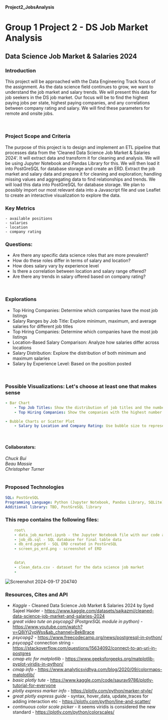 #### Project2_JobsAnalysis
# Group 1 Project 2 - DS Job Market Analysis

## Data Science Job Market & Salaries 2024

### Introduction
This project will be approached with the Data Engineering Track focus of the assignment. As the data science field continues to grow, we want to understand the job market and salary trends. We will present this data for job seekers in the DS job market. Our focus will be to find the highest paying jobs per state, highest paying companies, and any correlations between company rating and salary. We will find these parameters for remote and onsite jobs. 

<br>

### Project Scope and Criteria
The purpose of this project is to design and implement an ETL pipeline that processes data from the ‘Cleaned Data Science Job Market & Salaries 2024‘. It will extract data and transform it for cleaning and analysis. We will be using Jupyter Notebook and Pandas Library for this. We will then load it into PostGreSQL for database storage and create an ERD. 
Extract the job market and salary data and prepare it for cleaning and exploration; handling missing values and aggregating data to find relationships and trends. We will load this data into PostGreSQL for database storage. We plan to possibly import our most relevant data into a Javascript file and use Leaflet to create an interactive visualization to explore the data.

### Key Metrics
    - available positions
    - salaries
    - location
    - company rating

### Questions:
- Are there any specific data science roles that are more prevalent?
- How do these roles differ in terms of salary and location?
- How does salary vary by experience level
- Is there a correlation between location and salary range offered?
- Are there any trends in salary offered based on company rating?
<br>

### Explorations
- Top Hiring Companies: Determine which companies have the most job listings
- Salary Ranges by Job Title: Explore minimum, maximum, and average salaries for different job titles
- Top Hiring Companies: Determine which companies have the most job listings
- Location-Based Salary Comparison: Analyze how salaries differ across locations
- Salary Distribution: Explore the distribution of both minimum and maximum salaries
- Salary by Experience Level: Based on the position posted
<br>


### Possible Visualizations: Let's choose at least one that makes sense
```yaml
- Bar Chart
    - Top Job Titles: Show the distribution of job titles and the number of postings for each.
    - Top Hiring Companies: Show the companies with the highest number of job listings

- Bubble Charts or Scatter Plot
    - Salary by Location and Company Rating: Use bubble size to represent the number of postings, with axes for location and average salary
```
<br>

#### Collaborators:
*Chuck Bui*<br>
*Beau Massie*<br>
*Christopher Turner*<br><br>


### Proposed Technologies
```yaml
SQL: PostGreSQL
Programming Language: Python (Jupyter Notebook, Pandas Library, SQLite)
Additional library: TBD, PostGreSQL library
```

### This repo contains the following files:
```yaml
    root\
    - data_job_market.ipynb - the Jupyter Notebook file with our code and exploration etc etc
    - job_db.sql - SQL database for final table data
    - db_erd.pgerd - SQL ERD created in PostGreSQL
    - screen_ps_erd.png - screenshot of ERD

    
    data\
    - clean_data.csv - dataset for the data science job market
    - 
```
![Screenshot 2024-09-17 204740](https://github.com/user-attachments/assets/6f6d9d56-ec32-481c-a137-e811fe11e67d)

### Resources, Cites and API
- *Kaggle* - Cleaned Data Science Job Market & Salaries 2024 by Syed Sajeel Haider - https://www.kaggle.com/datasets/sajkazmi/cleaned-data-science-job-market-and-salaries-2024
- *great video tute on psycopg2 (PostgreSQL module in python)* - https://www.youtube.com/watch?v=Q8iYj2ypWss&ab_channel=BekBrace
- *psycopg2* - https://www.freecodecamp.org/news/postgresql-in-python/
- *psycopg2* connection string - https://stackoverflow.com/questions/15634092/connect-to-an-uri-in-postgres
- *cmap etc for matplotlib* - https://www.geeksforgeeks.org/matplotlib-pyplot-viridis-in-python/
- *cmap info* - https://www.analyticsvidhya.com/blog/2020/09/colormaps-matplotlib/
- *basic plotly tute* - https://www.kaggle.com/code/saurav9786/plotly-tutorial-for-everyone
- *plotly express marker info* - https://plotly.com/python/marker-style/
- *great plotly express guide* - syntax, hover_data, update_traces for adding interaction etc - https://plotly.com/python/line-and-scatter/
- *continuous color scale picker* - it seems viridis is considered the new standard - https://plotly.com/python/colorscales/

